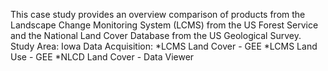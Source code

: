 This case study provides an overview comparison of products from the Landscape Change Monitoring System (LCMS) from the US Forest Service and the National Land Cover Database from the US Geological Survey. 
Study Area: Iowa
Data Acquisition:
*LCMS Land Cover - GEE
*LCMS Land Use - GEE
*NLCD Land Cover - Data Viewer
